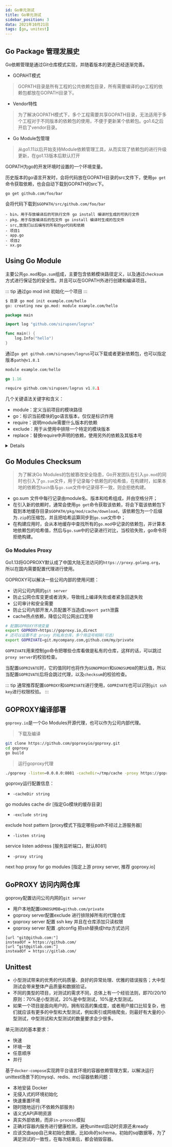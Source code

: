 ```yaml
---
id: Go单元测试
title: Go单元测试
sidebar_position: 3
data: 2021年10月21日
tags: [go, unitest]
---
```



## Go Package 管理发展史

Go依赖管理是通过Git仓库模式实现，并随着版本的更迭已经逐渐完善。

-   GOPAHT模式

>   GOPATH目录是所有工程的公共依赖包目录，所有需要编译的go工程的依赖包都放在GOPATH目录下。

-   Vendor特性

>   为了解决GOPATH模式下，多个工程需要共享GOPATH目录，无法适用于多个工程对于不同版本的依赖包的使用，不便于更新某个依赖包。go1.6之后开启了vendor目录。

-   Go Module包管理

>   从go1.11以后开始支持Module依赖管理工具，从而实现了依赖包的进行升级更新，在go1.13版本后默认打开



<!-- more -->

GOPATH为go的开发环境时设置的一个环境变量。

历史版本的go语言开发时，会将代码放在GOPATH目录的src文件下，使用`go get`命令获取依赖，也会自动下载到GOPATH的src下。

`go get github.com/foo/bar`

会将代码下载到`$GOPATH/src/github.com/foo/bar`

```
- bin，用于存放编译后的可执行文件 go install 编译时生成的可执行文件
- pkg，用于存放编译后的包文件 go install 编译时生成的包文件
- src,放我们以后编写的所有的go代码和依赖
- 项目1
- app.go
- 项目2
- xx.go
```



## Using Go Module

主要公共`go.mod`和`go.sum`组成，主要包含依赖模块路径定义，以及通过`checksum`方式进行保证包的安全性。并且可以在GOPATH外进行创建和编译项目。

::: tip
通过go mod init 初始化一个项目
:::

```bash
$ 目录 go mod init example.com/hello
go: creating new go.mod: module example.com/hello
```



```go
package main

import log "github.com/sirupsen/logrus"

func main() {
    log.Info("hello")
}
```

通过`go get github.com/sirupsen/logrus`可以下载或者更新依赖包，也可以指定版本`path@v1.8.1`

```go
module example.com/hello

go 1.16

require github.com/sirupsen/logrus v1.8.1
```



几个关键语法关键字和含义：

-   module：定义当前项目的模块路径
-   go：标识当前模块的go语言版本，仅仅是标识作用
-   require：说明module需要什么版本的依赖
-   exclude：用于从使用中排除一个特定的模块版本
-   replace：替换require中声明的依赖，使用另外的依赖及其版本号

<details>

```go
module example.com/hello

go 1.16

require github.com/sirupsen/logrus v1.8.1

exclude github.com/sirupsen/logrus v1.8.0

replace github.com/sirupsen/logrus => github.com/sirupsen/logrus v1.8.2
```

</details>



## Go Modules Checksum

>   为了解决Go Modules的包被篡改安全隐患，Go开发团队在引入`go.mod`的同时也引入了`go.sum`文件，用于记录每个依赖包的哈希值，在构建时，如果本地的依赖包`hash`值与`go.sum`文件中记录得不一致，则会拒绝构建。

-   go.sum 文件中每行记录由module名、版本和哈希组成，并由空格分开；
-   在引入新的依赖时，通常会使用`go get`命令获取该依赖，将会下载该依赖包下载到本地缓存目录`$GOPATH/pkg/mod/cache/download`，该依赖包为一个后缀为`.zip`的压缩包，并且把哈希运算同步到`go.sum`文件中；
-   在构建应用时，会从本地缓存中查找所有的`go.mod`中记录的依赖包，并计算本地依赖包的哈希值，然后与`go.sum`中的记录进行对比，当校验失败，go命令将拒绝构建。



### Go Modules Proxy

Go1.13将GOPROXY默认成了中国大陆无法访问的`https://proxy.golang.org`，所以在国内需要配置代理进行使用。

GOPROXY可以解决一些公司内部的使用问题：

-   访问公司内网的`git server`
-   防止公网仓库变更或者消失，导致线上编译失败或者紧急回退失败
-   公司审计和安全需要
-   防止公司内部开发人员配置不当造成`import path`泄露
-   cache热点依赖，降低公司公网出口宽带

```bash
# 配置GOPROXY环境变量
export GOPROXY=https://goproxy.io,direct
# 还可以设置不走 proxy 的私有仓库，多个用逗号相隔(可选)
export GOPRIVATE=git.mycompany.com,github.com/my/private
```

`GOPRIVATE`用来控制go命令把哪些仓库看做是私有的仓库，这样的话，可以跳过`proxy server`的校验检查。

当配置`GOPRIVATE`时，它的值同时也将作为`GONOPROXY`和`GONOSUMDB`的默认值，所以当配置`GOPRIVATE`后将会跳过代理，以及`checksum`的校验检查。



::: tip
通常推荐配置`GOPROXY`和`GOPRIVATE`进行使用，`GOPRIVATE`也可以识别`git ssh key`进行权限校验。
:::



## GOPROXY编译部署

`goproxy.io`是一个Go Modules开源代理，也可以作为公司内部代理。



>   下载及编译

```bash
git clone https://github.com/goproxyio/goproxy.git
cd goproxy
go build
```

>   运行goproxy代理

```bash
./goproxy -listen=0.0.0.0:8081 -cacheDir=/tmp/cache -proxy https://goproxy.io -exclude "github.com/private"
```



goproxy运行配置信息：

-   `-cacheDir string`

go modules cache dir [指定Go模块的缓存目录]

-   `-exclude string`

exclude host pattern [proxy模式下指定哪些path不经过上游服务器]

-   `-listen string`

service listen address [服务监听端口，默认8081]

-   `-proxy string`

next hop proxy for go modules [指定上游 proxy server, 推荐 goproxy.io]



## GoPROXY 访问内网仓库

goproxy配置访问公司内网的`git server`

-   用户本地配置`GONOSUMDB=github.com/private`
-   goproxy server配置exclude 进行排除掉所有的代理仓库
-   goproxy server 配置 ssh key 并且在仓库添加只读权限
-   goproxy server 配置 .gitconfig 把ssh替换成http方式访问

```
[url "git@github.com:"]
insteadOf = https://github.com/
[url “git@gitlab.com:”]
insteadOf = https://gitlab.com/
```





## Unittest

-   小型测试带来的优秀的代码质量、良好的异常处理、优雅的错误报告；大中型测试会带来整体产品质量和数据验证。
-   不同的类型的项目，对测试的需求不同，总体上有一个经验法则，即70/20/10原则：70%是小型测试，20%是中型测试，10%是大型测试。
-   如果一个项目是面向用户的，拥有较高的集成度，或者用户接口比较复杂，他们就应该有更多的中型和大型测试，例如索引或网络爬虫，则最好有大量的小型测试，中型测试和大型测试的数量要求会少很多。



单元测试的基本要求：

-   快速
-   环境一致
-   任意顺序
-   并行



基于`docker-compose`实现跨平台语言环境的容器依赖管理方案，以解决运行unittest场景下的(mysql、redis、mc)容器依赖问题：

-   本地安装 Docker
-   无侵入式的环境初始化
-   快速重置环境
-   随时随地运行(不依赖外部服务)
-   语义式API声明资源
-   真实外部依赖，而非`in-process`模拟
-   正确对容器内服务进行健康检测，避免unittest启动时资源还未ready
-   应该交由app自己来初始化数据，比如db的schema，初始的sql数据等，为了满足测试的一致性，在每次结束后，都会销毁容器。
